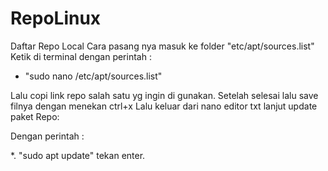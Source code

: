 # RepoLinux
Daftar Repo Local
Cara pasang nya masuk ke folder "etc/apt/sources.list"
Ketik di terminal dengan perintah : 
*  "sudo nano /etc/apt/sources.list"

Lalu copi link repo salah satu yg ingin di gunakan.
 Setelah selesai lalu save filnya dengan menekan ctrl+x
Lalu keluar dari nano editor txt lanjut update paket Repo:

Dengan perintah : 

*. "sudo apt update" 
tekan enter.
